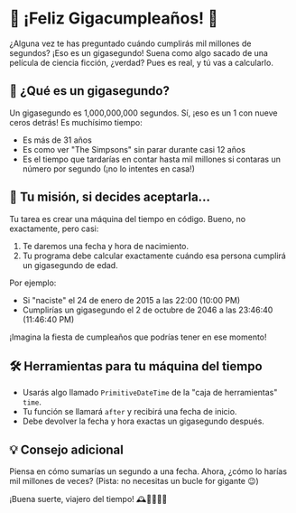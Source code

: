 # 🎂 ¡Feliz Gigacumpleaños! 🎉

¿Alguna vez te has preguntado cuándo cumplirás mil millones de segundos? ¡Eso es un gigasegundo! Suena como algo sacado de una película de ciencia ficción, ¿verdad? Pues es real, y tú vas a calcularlo.

## 🤔 ¿Qué es un gigasegundo?

Un gigasegundo es 1,000,000,000 segundos. Sí, ¡eso es un 1 con nueve ceros detrás! Es muchísimo tiempo:
- Es más de 31 años
- Es como ver "The Simpsons" sin parar durante casi 12 años
- Es el tiempo que tardarías en contar hasta mil millones si contaras un número por segundo (¡no lo intentes en casa!)

## 🚀 Tu misión, si decides aceptarla...

Tu tarea es crear una máquina del tiempo en código. Bueno, no exactamente, pero casi:

1. Te daremos una fecha y hora de nacimiento.
2. Tu programa debe calcular exactamente cuándo esa persona cumplirá un gigasegundo de edad.

Por ejemplo:
- Si "naciste" el 24 de enero de 2015 a las 22:00 (10:00 PM)
- Cumplirías un gigasegundo el 2 de octubre de 2046 a las 23:46:40 (11:46:40 PM)

¡Imagina la fiesta de cumpleaños que podrías tener en ese momento!

## 🛠 Herramientas para tu máquina del tiempo

- Usarás algo llamado `PrimitiveDateTime` de la "caja de herramientas" `time`.
- Tu función se llamará `after` y recibirá una fecha de inicio.
- Debe devolver la fecha y hora exactas un gigasegundo después.

## 💡 Consejo adicional

Piensa en cómo sumarías un segundo a una fecha. Ahora, ¿cómo lo harías mil millones de veces? (Pista: no necesitas un bucle for gigante 😉)

¡Buena suerte, viajero del tiempo! 🕰️👨‍🚀👩‍🚀